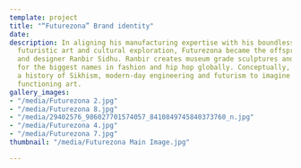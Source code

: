 ```yaml
---
template: project
title: "“Futurezona” Brand identity"
date: 
description: In aligning his manufacturing expertise with his boundless passion for
  futuristic art and cultural exploration, Futurezona became the offspring of artist
  and designer Ranbir Sidhu. Ranbir creates museum grade sculptures and furniture
  for the biggest names in fashion and hip hop globally. Conceptually, Ranbir meshes
  a history of Sikhism, modern-day engineering and futurism to imagine and then create
  functioning art.
gallery_images:
- "/media/Futurezona 2.jpg"
- "/media/Futurezona 8.jpg"
- "/media/29402576_986027701574057_8410849745840373760_n.jpg"
- "/media/Futurezona 4.jpg"
- "/media/Futurezona 7.jpg"
thumbnail: "/media/Futurezona Main Image.jpg"

---
```

